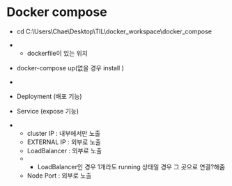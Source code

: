 # Docker compose

- cd C:\Users\Chae\Desktop\TIL\docker_workspace\docker_compose
- - dockerfile이 있는 위치
- docker-compose up(없을 경우 install )
- 



- Deployment (배포 기능)
- Service (expose 기능)
- - cluster IP : 내부에서만 노출
  - EXTERNAL IP : 외부로 노출
  - LoadBalancer : 외부로 노출
  - - LoadBalancer인 경우 1개라도 running 상태일 경우 그 곳으로 연결?해줌
  - Node Port : 외부로 노출
